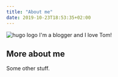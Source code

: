 ```yaml
---
title: "About me"
date: 2019-10-23T18:53:35+02:00
---
```


![hugo logo](/img/logo.jpg)
I'm a blogger and I love Tom!

## More about me

Some other stuff.